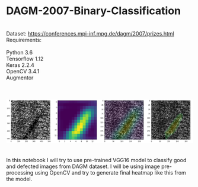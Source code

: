 # DAGM-2007-Binary-Classification
\
Dataset: https://conferences.mpi-inf.mpg.de/dagm/2007/prizes.html
\
Requirements:\
\
Python 3.6\
Tensorflow 1.12\
Keras 2.2.4\
OpenCV 3.4.1\
Augmentor\
\
\
\
![Screenshot](screenshot.png) \
\
\
In this notebook I will try to use pre-trained VGG16 model to classify good and defected images from DAGM dataset. I will be using image pre-processing using OpenCV and try to generate final heatmap like this from the model.
